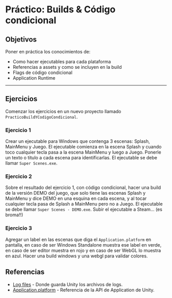 # Práctico: Builds & Código condicional

## Objetivos

Poner en práctica los conocimientos de:

* Como hacer ejecutables para cada plataforma
* Referencias a assets y como se incluyen en la build
* Flags de código condicional
* Application Runtime

--- 

## Ejercicios

Comenzar los ejercicios en un nuevo proyecto llamado `PracticoBuildYCodigoCondicional`. 

### Ejercicio 1

Crear un ejecutable para Windows que contenga 3 escenas: Splash, MainMenu y Juego. El ejecutable comienza en la escena Splash y cuando toco cualquier tecla pasa a la escena MainMenu y luego a Juego. Ponerle un texto o titulo a cada escena para identificarlas. El ejecutable se debe llamar `Super Scenes.exe`.

### Ejercicio 2

Sobre el resultado del ejercicio 1, con código condicional, hacer una build de la versión DEMO del juego, que solo tiene las escenas Splash y MainMenu y dice DEMO en una esquina en cada escena, y al tocar cualquier tecla pasa de Splash a MainMenu pero no a Juego. El ejecutable se debe llamar `Super Scenes - DEMO.exe`. Subir el ejecutable a Steam... (es broma!!)

### Ejercicio 3

Agregar un label en las escenas que diga el `Application.platform` en pantalla, en caso de ser Windows Standalone muestra ese label en verde, en caso de ser editor muestra en rojo y en caso de ser WebGL lo muestra en azul. Hacer una build windows y una webgl para validar colores.

## Referencias

* [Log files](https://docs.unity3d.com/Manual/LogFiles.html) - Donde guarda Unity los archivos de logs. 
* [Application.platform](https://docs.unity3d.com/ScriptReference/Application-platform.html) - Referencia de la API de Application de Unity.